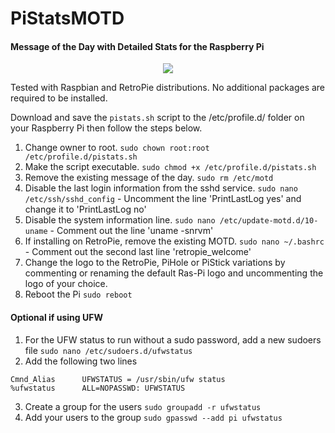 PiStatsMOTD
====

#### Message of the Day with Detailed Stats for the Raspberry Pi ####

<p align="center">
  <img src="https://github.com/shanemc92/PiStatsMOTD/blob/master/PiStatsMOTD-Preview.png?raw=true"/>
</p>

Tested with Raspbian and RetroPie distributions. No additional packages are required to be installed.

Download and save the `pistats.sh` script to the /etc/profile.d/ folder on your Raspberry Pi then follow the steps below.

1. Change owner to root.
`sudo chown root:root /etc/profile.d/pistats.sh`
2. Make the script executable.
`sudo chmod +x /etc/profile.d/pistats.sh`
3. Remove the existing message of the day.
`sudo rm /etc/motd`
4. Disable the last login information from the sshd service.
`sudo nano /etc/ssh/sshd_config` - Uncomment the line 'PrintLastLog yes' and change it to 'PrintLastLog no'
5. Disable the system information line.
`sudo nano /etc/update-motd.d/10-uname` - Comment out the line 'uname -snrvm'
6. If installing on RetroPie, remove the existing MOTD.
`sudo nano ~/.bashrc` - Comment out the second last line 'retropie_welcome'
7. Change the logo to the RetroPie, PiHole or PiStick variations by commenting or renaming the default Ras-Pi logo and uncommenting the logo of your choice.
8. Reboot the Pi
`sudo reboot`

#### Optional if using UFW
1. For the UFW status to run without a sudo password, add a new sudoers file 
`sudo nano /etc/sudoers.d/ufwstatus`
2. Add the following two lines
```
Cmnd_Alias      UFWSTATUS = /usr/sbin/ufw status
%ufwstatus      ALL=NOPASSWD: UFWSTATUS
```
3. Create a group for the users 
`sudo groupadd -r ufwstatus`
4. Add your users to the group
`sudo gpasswd --add pi ufwstatus`
